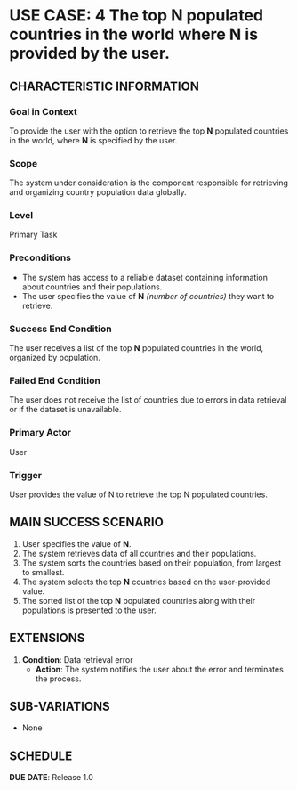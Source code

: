 # USE CASE: 4 The top **N** populated countries in the world where **N** is provided by the user.

## CHARACTERISTIC INFORMATION

### Goal in Context

To provide the user with the option to retrieve the top **N** populated countries in the world, where **N** is specified by the user.

### Scope

The system under consideration is the component responsible for retrieving and organizing country population data globally.

### Level

Primary Task

### Preconditions

- The system has access to a reliable dataset containing information about countries and their populations.
- The user specifies the value of **N** *(number of countries)* they want to retrieve.

### Success End Condition

The user receives a list of the top **N** populated countries in the world, organized by population.

### Failed End Condition

The user does not receive the list of countries due to errors in data retrieval or if the dataset is unavailable.

### Primary Actor

User

### Trigger

User provides the value of N to retrieve the top N populated countries.

## MAIN SUCCESS SCENARIO

1. User specifies the value of **N**.
2. The system retrieves data of all countries and their populations.
3. The system sorts the countries based on their population, from largest to smallest.
4. The system selects the top **N** countries based on the user-provided value.
5. The sorted list of the top **N** populated countries along with their populations is presented to the user.

## EXTENSIONS

1. **Condition**: Data retrieval error
   - **Action**: The system notifies the user about the error and terminates the process.

## SUB-VARIATIONS

- None

## SCHEDULE

**DUE DATE**: Release 1.0
